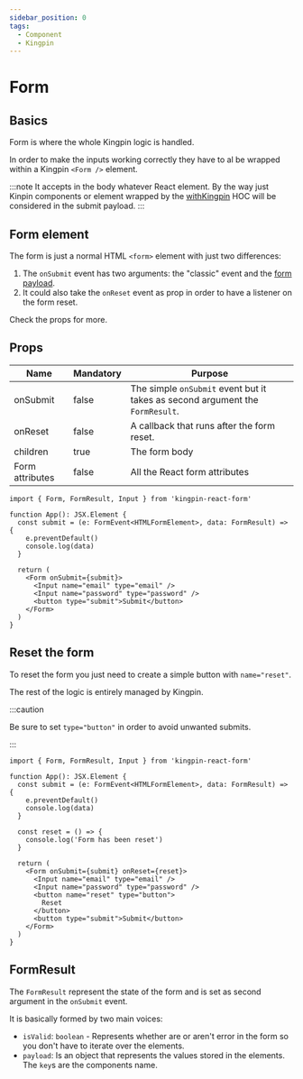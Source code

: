 ```yaml
---
sidebar_position: 0
tags:
  - Component
  - Kingpin
---
```


# Form

## Basics

Form is where the whole Kingpin logic is handled.

In order to make the inputs working correctly they have to al
be wrapped within a Kingpin `<Form />` element.

:::note
It accepts in the body whatever React element. By the way just Kinpin components
or element wrapped by the [withKingpin](../withKingpin.mdx) HOC will be
considered in the submit payload.
:::

## Form element

The form is just a normal HTML `<form>` element with just two differences:

1. The `onSubmit` event has two arguments: the "classic" event and the [form payload](#formresult).
2. It could also take the `onReset` event as prop in order to have a listener on the form
   reset.

Check the props for more.

## Props

| Name            | Mandatory | Purpose                                                                       |
| --------------- | --------- | ----------------------------------------------------------------------------- |
| onSubmit        | false     | The simple `onSubmit` event but it takes as second argument the `FormResult`. |
| onReset         | false     | A callback that runs after the form reset.                                    |
| children        | true      | The form body                                                                 |
| Form attributes | false     | All the React form attributes                                                 |

```tsx
import { Form, FormResult, Input } from 'kingpin-react-form'

function App(): JSX.Element {
  const submit = (e: FormEvent<HTMLFormElement>, data: FormResult) => {
    e.preventDefault()
    console.log(data)
  }

  return (
    <Form onSubmit={submit}>
      <Input name="email" type="email" />
      <Input name="password" type="password" />
      <button type="submit">Submit</button>
    </Form>
  )
}
```

## Reset the form

To reset the form you just need to create a simple button with `name="reset"`.

The rest of the logic is entirely managed by Kingpin.

:::caution

Be sure to set `type="button"` in order to avoid unwanted submits.

:::

```tsx
import { Form, FormResult, Input } from 'kingpin-react-form'

function App(): JSX.Element {
  const submit = (e: FormEvent<HTMLFormElement>, data: FormResult) => {
    e.preventDefault()
    console.log(data)
  }

  const reset = () => {
    console.log('Form has been reset')
  }

  return (
    <Form onSubmit={submit} onReset={reset}>
      <Input name="email" type="email" />
      <Input name="password" type="password" />
      <button name="reset" type="button">
        Reset
      </button>
      <button type="submit">Submit</button>
    </Form>
  )
}
```

## FormResult

The `FormResult` represent the state of the form and is set as second argument in the `onSubmit` event.

It is basically formed by two main voices:

- `isValid`: `boolean` - Represents whether are or aren't error in the form so you don't have to iterate over the elements.
- `payload`: Is an object that represents the values stored in the elements. The `key`s are the components name.
